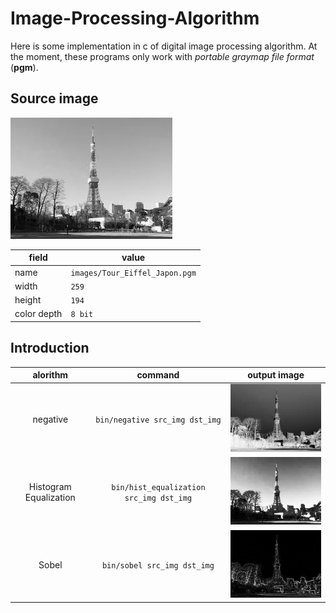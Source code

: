 # Image-Processing-Algorithm

<!-- 
<p align="center">
    <img src="" width=100% align="center" /></br>
</p>
-->

Here is some implementation in c of digital image processing algorithm.
At the moment, these programs only work with _portable graymap file format_  (**pgm**).

## Source image

![Base Image](docs/Tour_Eiffel_Japon.png)

| field         | value       |
| -------      | ------------------- |
| name         | `images/Tour_Eiffel_Japon.pgm` |
| width        | `259` |
| height       | `194` |
| color depth  | `8 bit` |

## Introduction

| alorithm               | command                                 | output image                                      |
| :---:                  | :---:                                   | :---:                                             |
| negative               | `bin/negative src_img dst_img`          | <img src="docs/negative.png" width=100%>          |
| Histogram Equalization | `bin/hist_equalization src_img dst_img` | <img src="docs/hist_equalization.png" width=100%> |
| Sobel                  | `bin/sobel src_img dst_img`             | <img src="docs/sobel.png" width=100%>             | 

